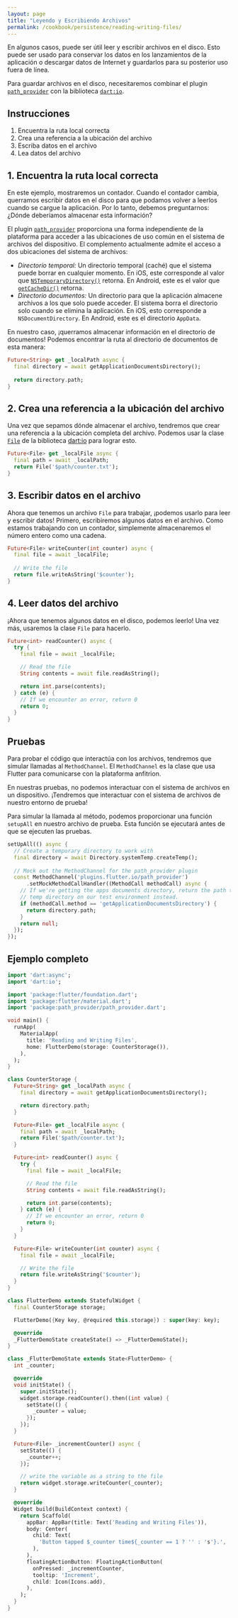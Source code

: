 ```yaml
---
layout: page
title: "Leyendo y Escribiendo Archivos"
permalink: /cookbook/persistence/reading-writing-files/
---
```


En algunos casos, puede ser útil leer y escribir archivos en el disco. Esto puede 
ser usado para conservar los datos en los lanzamientos de la aplicación o descargar 
datos de Internet y guardarlos para su posterior uso fuera de línea.

Para guardar archivos en el disco, necesitaremos combinar el plugin
[`path_provider`](https://pub.dartlang.org/packages/path_provider) con 
la biblioteca [`dart:io`](https://docs.flutter.io/flutter/dart-io/dart-io-library.html).

  
## Instrucciones

  1. Encuentra la ruta local correcta
  2. Crea una referencia a la ubicación del archivo
  3. Escriba datos en el archivo
  4. Lea datos del archivo
  
## 1. Encuentra la ruta local correcta

En este ejemplo, mostraremos un contador. Cuando el contador cambia, querramos escribir 
datos en el disco para que podamos volver a leerlos cuando se cargue la aplicación. Por 
lo tanto, debemos preguntarnos: ¿Dónde deberíamos almacenar esta información?

El plugin [`path_provider`](https://pub.dartlang.org/packages/path_provider) 
proporciona una forma independiente de la plataforma para acceder a las ubicaciones de 
uso común en el sistema de archivos del dispositivo. El complemento actualmente admite 
el acceso a dos ubicaciones del sistema de archivos:

  * *Directorio temporal:* Un directorio temporal (caché) que el sistema puede borrar 
  en cualquier momento. En iOS, este corresponde al valor que 
  [`NSTemporaryDirectory()`](https://developer.apple.com/reference/foundation/1409211-nstemporarydirectory) 
  retorna. En Android, este es el valor que 
  [`getCacheDir()`](https://developer.android.com/reference/android/content/Context.html#getCacheDir()) 
  retorna.
  * *Directorio documentos:* Un directorio para que la aplicación almacene archivos 
  a los que solo puede acceder. El sistema borra el directorio solo cuando se elimina 
  la aplicación. En iOS, esto corresponde a `NSDocumentDirectory`. En Android, este 
  es el directorio `AppData`.
  
En nuestro caso, ¡querramos almacenar información en el directorio de documentos! 
Podemos encontrar la ruta al directorio de documentos de esta manera:
  
<!-- skip -->
```dart
Future<String> get _localPath async {
  final directory = await getApplicationDocumentsDirectory();
  
  return directory.path;
}
```

## 2. Crea una referencia a la ubicación del archivo

Una vez que sepamos dónde almacenar el archivo, tendremos que crear una referencia a la 
ubicación completa del archivo. Podemos usar la clase [`File`](https://docs.flutter.io/flutter/dart-io/File-class.html) 
de la biblioteca [dart:io](https://docs.flutter.io/flutter/dart-io/dart-io-library.html) para lograr esto.

<!-- skip -->
```dart
Future<File> get _localFile async {
  final path = await _localPath;
  return File('$path/counter.txt');
}
```

## 3. Escribir datos en el archivo

Ahora que tenemos un archivo `File` para trabajar, ¡podemos usarlo para leer y escribir datos! 
Primero, escribiremos algunos datos en el archivo. Como estamos trabajando con un contador, 
simplemente almacenaremos el número entero como una cadena.

<!-- skip -->
```dart
Future<File> writeCounter(int counter) async {
  final file = await _localFile;
  
  // Write the file
  return file.writeAsString('$counter');
}
``` 

## 4. Leer datos del archivo

¡Ahora que tenemos algunos datos en el disco, podemos leerlo! Una vez más, usaremos la clase 
`File` para hacerlo.

<!-- skip -->
```dart
Future<int> readCounter() async {
  try {
    final file = await _localFile;

    // Read the file
    String contents = await file.readAsString();

    return int.parse(contents);
  } catch (e) {
    // If we encounter an error, return 0
    return 0;
  }
}
``` 

## Pruebas

Para probar el código que interactúa con los archivos, tendremos que simular llamadas al 
`MethodChannel`. El `MethodChannel` es la clase que usa Flutter para comunicarse con la 
plataforma anfitrion.

En nuestras pruebas, no podemos interactuar con el sistema de archivos en un dispositivo. 
¡Tendremos que interactuar con el sistema de archivos de nuestro entorno de prueba!

Para simular la llamada al método, podemos proporcionar una función `setupAll` en nuestro 
archivo de prueba. Esta función se ejecutará antes de que se ejecuten las pruebas.

<!-- skip -->
```dart
setUpAll(() async {
  // Create a temporary directory to work with
  final directory = await Directory.systemTemp.createTemp();
  
  // Mock out the MethodChannel for the path_provider plugin
  const MethodChannel('plugins.flutter.io/path_provider')
      .setMockMethodCallHandler((MethodCall methodCall) async {
    // If we're getting the apps documents directory, return the path to the
    // temp directory on our test environment instead.
    if (methodCall.method == 'getApplicationDocumentsDirectory') {
      return directory.path;
    }
    return null;
  });
});
``` 

## Ejemplo completo

```dart
import 'dart:async';
import 'dart:io';

import 'package:flutter/foundation.dart';
import 'package:flutter/material.dart';
import 'package:path_provider/path_provider.dart';

void main() {
  runApp(
    MaterialApp(
      title: 'Reading and Writing Files',
      home: FlutterDemo(storage: CounterStorage()),
    ),
  );
}

class CounterStorage {
  Future<String> get _localPath async {
    final directory = await getApplicationDocumentsDirectory();

    return directory.path;
  }

  Future<File> get _localFile async {
    final path = await _localPath;
    return File('$path/counter.txt');
  }

  Future<int> readCounter() async {
    try {
      final file = await _localFile;

      // Read the file
      String contents = await file.readAsString();

      return int.parse(contents);
    } catch (e) {
      // If we encounter an error, return 0
      return 0;
    }
  }

  Future<File> writeCounter(int counter) async {
    final file = await _localFile;

    // Write the file
    return file.writeAsString('$counter');
  }
}

class FlutterDemo extends StatefulWidget {
  final CounterStorage storage;

  FlutterDemo({Key key, @required this.storage}) : super(key: key);

  @override
  _FlutterDemoState createState() => _FlutterDemoState();
}

class _FlutterDemoState extends State<FlutterDemo> {
  int _counter;

  @override
  void initState() {
    super.initState();
    widget.storage.readCounter().then((int value) {
      setState(() {
        _counter = value;
      });
    });
  }

  Future<File> _incrementCounter() async {
    setState(() {
      _counter++;
    });

    // write the variable as a string to the file
    return widget.storage.writeCounter(_counter);
  }

  @override
  Widget build(BuildContext context) {
    return Scaffold(
      appBar: AppBar(title: Text('Reading and Writing Files')),
      body: Center(
        child: Text(
          'Button tapped $_counter time${_counter == 1 ? '' : 's'}.',
        ),
      ),
      floatingActionButton: FloatingActionButton(
        onPressed: _incrementCounter,
        tooltip: 'Increment',
        child: Icon(Icons.add),
      ),
    );
  }
}
```
